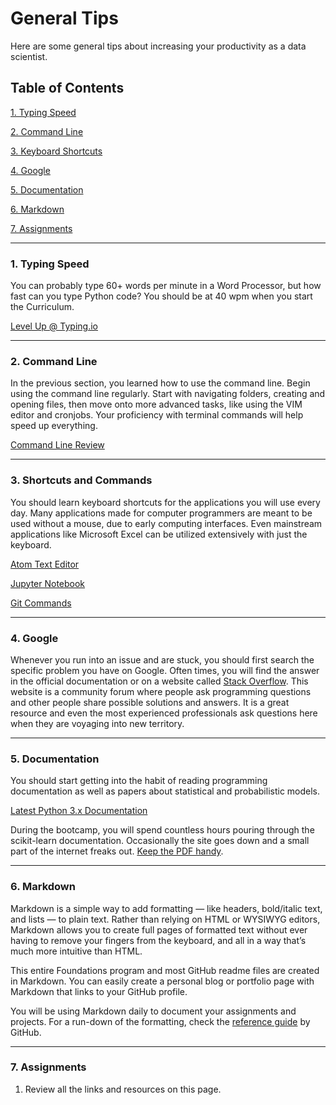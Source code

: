 # General Tips

Here are some general tips about increasing your productivity as a data scientist.

## Table of Contents
[1. Typing Speed](#section-a)

[2. Command Line](#section-b)

[3. Keyboard Shortcuts](#section-c)

[4. Google](#section-d)

[5. Documentation](#section-e)

[6. Markdown](#section-f)

[7. Assignments](#section-g)

---

### <a name="section-a"></a>1. Typing Speed

You can probably type 60+ words per minute in a Word Processor, but how fast can you type Python code? You should be at 40 wpm when you start the Curriculum.

[Level Up @ Typing.io](https://typing.io/)

---

### <a name="section-b"></a>2. Command Line

In the previous section, you learned how to use the command line. Begin using the command line regularly. Start with navigating folders, creating and opening files, then move onto more advanced tasks, like using the VIM editor and cronjobs. Your proficiency with terminal commands will help speed up everything.

[Command Line Review](https://www.git-tower.com/blog/command-line-cheat-sheet/)

---

### <a name="section-c"></a>3. Shortcuts and Commands

You should learn keyboard shortcuts for the applications you will use every day. Many applications made for computer programmers are meant to be used without a mouse, due to early computing interfaces. Even mainstream applications like Microsoft Excel can be utilized extensively with just the keyboard.

[Atom Text Editor](https://gist.github.com/chrissimpkins/5bf5686bae86b8129bee)

[Jupyter Notebook](https://gist.github.com/kidpixo/f4318f8c8143adee5b40)

[Git Commands](https://confluence.atlassian.com/bitbucketserver/basic-git-commands-776639767.html)

---

### <a name="section-d"></a>4. Google

Whenever you run into an issue and are stuck, you should first search the specific problem you have on Google. Often times, you will find the answer in the official documentation or on a website called [Stack Overflow](http://stackoverflow.com/). This website is a community forum where people ask programming questions and other people share possible solutions and answers. It is a great resource and even the most experienced professionals ask questions here when they are voyaging into new territory.

---

### <a name="section-e"></a>5. Documentation

You should start getting into the habit of reading programming documentation as well as papers about statistical and probabilistic models.

[Latest Python 3.x Documentation](https://docs.python.org/3/)

During the bootcamp, you will spend countless hours pouring through the scikit-learn documentation. Occasionally the site goes down and a small part of the internet freaks out. [Keep the PDF handy](https://s3.amazonaws.com/ds-foundations/resources/scikit-learn-docs.pdf).

---

### <a name="section-f"></a>6. Markdown

Markdown is a simple way to add formatting — like headers, bold/italic text, and lists — to plain text. Rather than relying on HTML or WYSIWYG editors, Markdown allows you to create full pages of formatted text without ever having to remove your fingers from the keyboard, and all in a way that’s much more intuitive than HTML.

This entire Foundations program and most GitHub readme files are created in Markdown. You can easily create a personal blog or portfolio page with Markdown that links to your GitHub profile.

You will be using Markdown daily to document your assignments and projects. For a run-down of the formatting, check the [reference guide](https://github.com/adam-p/markdown-here/wiki/Markdown-Cheatsheet) by GitHub.

---

### <a name="section-g"></a>7. Assignments

1. Review all the links and resources on this page.
